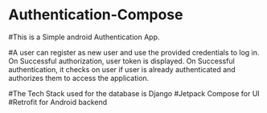 # Authentication-Compose
#This is a Simple android Authentication App.

#A user can register as new user and use the provided credentials to log in. On Successful authorization, user token is displayed. On Successful authentication, it checks on user if user is already authenticated and authorizes them to access the application.


#The Tech Stack used for the database is Django
#Jetpack Compose for UI
#Retrofit for Android backend
